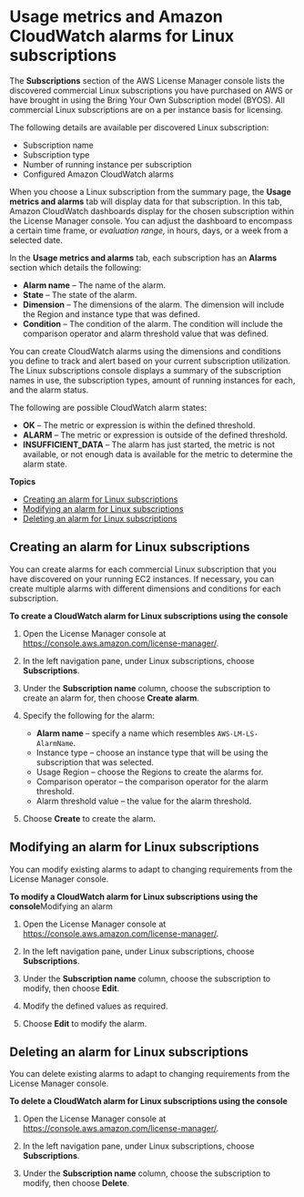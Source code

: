 # Usage metrics and Amazon CloudWatch alarms for Linux subscriptions<a name="linux-subscriptions-usage-alarms"></a>

The **Subscriptions** section of the AWS License Manager console lists the discovered commercial Linux subscriptions you have purchased on AWS or have brought in using the Bring Your Own Subscription model \(BYOS\)\. All commercial Linux subscriptions are on a per instance basis for licensing\.

The following details are available per discovered Linux subscription: 
+ Subscription name
+ Subscription type
+ Number of running instance per subscription
+ Configured Amazon CloudWatch alarms

When you choose a Linux subscription from the summary page, the **Usage metrics and alarms** tab will display data for that subscription\. In this tab, Amazon CloudWatch dashboards display for the chosen subscription within the License Manager console\. You can adjust the dashboard to encompass a certain time frame, or *evaluation range,* in hours, days, or a week from a selected date\.

In the **Usage metrics and alarms** tab, each subscription has an **Alarms** section which details the following:
+ **Alarm name** – The name of the alarm\.
+ **State** – The state of the alarm\.
+ **Dimension** – The dimensions of the alarm\. The dimension will include the Region and instance type that was defined\.
+ **Condition** – The condition of the alarm\. The condition will include the comparison operator and alarm threshold value that was defined\.

You can create CloudWatch alarms using the dimensions and conditions you define to track and alert based on your current subscription utilization\. The Linux subscriptions console displays a summary of the subscription names in use, the subscription types, amount of running instances for each, and the alarm status\.

The following are possible CloudWatch alarm states:
+ **OK** – The metric or expression is within the defined threshold\.
+ **ALARM** – The metric or expression is outside of the defined threshold\.
+ **INSUFFICIENT\_DATA** – The alarm has just started, the metric is not available, or not enough data is available for the metric to determine the alarm state\.

**Topics**
+ [Creating an alarm for Linux subscriptions](#linux-subscriptions-alarms-create)
+ [Modifying an alarm for Linux subscriptions](#linux-subscriptions-alarms-modify)
+ [Deleting an alarm for Linux subscriptions](#linux-subscriptions-alarms-delete)

## Creating an alarm for Linux subscriptions<a name="linux-subscriptions-alarms-create"></a>

You can create alarms for each commercial Linux subscription that you have discovered on your running EC2 instances\. If necessary, you can create multiple alarms with different dimensions and conditions for each subscription\.

**To create a CloudWatch alarm for Linux subscriptions using the console**

1. Open the License Manager console at [https://console\.aws\.amazon\.com/license\-manager/](https://console.aws.amazon.com/license-manager/)\.

1. In the left navigation pane, under Linux subscriptions, choose **Subscriptions**\.

1. Under the **Subscription name** column, choose the subscription to create an alarm for, then choose **Create alarm**\.

1. Specify the following for the alarm: 
   + **Alarm name** – specify a name which resembles `AWS-LM-LS-AlarmName`\.
   + Instance type – choose an instance type that will be using the subscription that was selected\.
   + Usage Region – choose the Regions to create the alarms for\.
   + Comparison operator – the comparison operator for the alarm threshold\.
   + Alarm threshold value – the value for the alarm threshold\.

1. Choose **Create** to create the alarm\. 

## Modifying an alarm for Linux subscriptions<a name="linux-subscriptions-alarms-modify"></a>

You can modify existing alarms to adapt to changing requirements from the License Manager console\.

**To modify a CloudWatch alarm for Linux subscriptions using the console**Modifying an alarm

1. Open the License Manager console at [https://console\.aws\.amazon\.com/license\-manager/](https://console.aws.amazon.com/license-manager/)\.

1. In the left navigation pane, under Linux subscriptions, choose **Subscriptions**\.

1. Under the **Subscription name** column, choose the subscription to modify, then choose **Edit**\.

1. Modify the defined values as required\.

1. Choose **Edit** to modify the alarm\.

## Deleting an alarm for Linux subscriptions<a name="linux-subscriptions-alarms-delete"></a>

You can delete existing alarms to adapt to changing requirements from the License Manager console\.

**To delete a CloudWatch alarm for Linux subscriptions using the console**

1. Open the License Manager console at [https://console\.aws\.amazon\.com/license\-manager/](https://console.aws.amazon.com/license-manager/)\.

1. In the left navigation pane, under Linux subscriptions, choose **Subscriptions**\.

1. Under the **Subscription name** column, choose the subscription to modify, then choose **Delete**\.